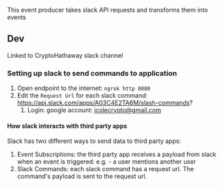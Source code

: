 This event producer takes slack API requests and transforms them into events

## Dev
Linked to CryptoHathaway slack channel

### Setting up slack to send commands to application
1. Open endpoint to the internet: `ngrok http 8080`
2. Edit the `Request Url` for each slack command: https://api.slack.com/apps/A03C4E2TA6M/slash-commands? 
   1. Login: google account: jcolecrypto@gmail.com

#### How slack interacts with third party apps
Slack has two different ways to send data to third party apps:
1. Event Subscriptions: the third party app receives a payload from slack when an event is triggered: e.g. - a user mentions another user
2. Slack Commands: each slack command has a request url. The command's payload is sent to the request url.
